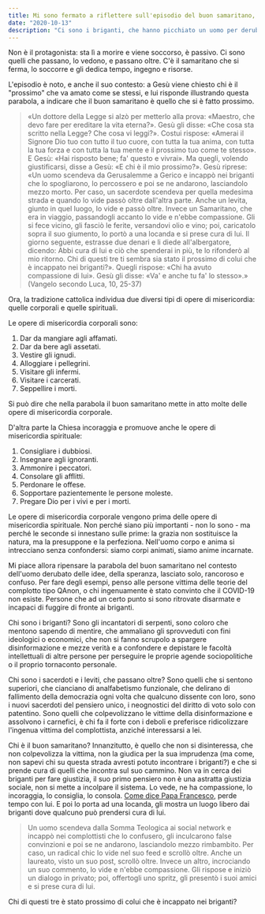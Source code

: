 ```yaml
---
title: Mi sono fermato a riflettere sull'episodio del buon samaritano, per rileggerlo sotto un'altra luce.
date: "2020-10-13"
description: "Ci sono i briganti, che hanno picchiato un uomo per derubarlo, lasciandolo in fin di vita. C'è il derubato e bastonato, la vittima."
---
```


Non è il protagonista: sta lì a morire e viene soccorso, è passivo. Ci sono quelli che passano, lo vedono, e passano oltre. C'è il samaritano che si ferma, lo soccorre e gli dedica tempo, ingegno e risorse.

L'episodio è noto, e anche il suo contesto: a Gesù viene chiesto chi è il "prossimo" che va amato come se stessi, e lui risponde illustrando questa parabola, a indicare che il buon samaritano è quello che si è fatto prossimo.

> «Un dottore della Legge si alzò per metterlo alla prova: «Maestro, che devo fare per ereditare la vita eterna?». Gesù gli disse: «Che cosa sta scritto nella Legge? Che cosa vi leggi?». Costui rispose: «Amerai il Signore Dio tuo con tutto il tuo cuore, con tutta la tua anima, con tutta la tua forza e con tutta la tua mente e il prossimo tuo come te stesso». E Gesù: «Hai risposto bene; fa' questo e vivrai». Ma quegli, volendo giustificarsi, disse a Gesù: «E chi è il mio prossimo?». Gesù riprese: «Un uomo scendeva da Gerusalemme a Gerico e incappò nei briganti che lo spogliarono, lo percossero e poi se ne andarono, lasciandolo mezzo morto. Per caso, un sacerdote scendeva per quella medesima strada e quando lo vide passò oltre dall'altra parte. Anche un levita, giunto in quel luogo, lo vide e passò oltre. Invece un Samaritano, che era in viaggio, passandogli accanto lo vide e n'ebbe compassione. Gli si fece vicino, gli fasciò le ferite, versandovi olio e vino; poi, caricatolo sopra il suo giumento, lo portò a una locanda e si prese cura di lui. Il giorno seguente, estrasse due denari e li diede all'albergatore, dicendo: Abbi cura di lui e ciò che spenderai in più, te lo rifonderò al mio ritorno. Chi di questi tre ti sembra sia stato il prossimo di colui che è incappato nei briganti?». Quegli rispose: «Chi ha avuto compassione di lui». Gesù gli disse: «Va' e anche tu fa' lo stesso».» (Vangelo secondo Luca, 10, 25-37)

Ora, la tradizione cattolica individua due diversi tipi di opere di misericordia: quelle corporali e quelle spirituali.

Le opere di misericordia corporali sono:

1. Dar da mangiare agli affamati.
2. Dar da bere agli assetati.
3. Vestire gli ignudi.
4. Alloggiare i pellegrini.
5. Visitare gli infermi.
6. Visitare i carcerati.
7. Seppellire i morti.

Si può dire che nella parabola il buon samaritano mette in atto molte delle opere di misericordia corporale.

D'altra parte la Chiesa incoraggia e promuove anche le opere di misericordia spirituale:

1. Consigliare i dubbiosi.
2. Insegnare agli ignoranti.
3. Ammonire i peccatori.
4. Consolare gli afflitti.
5. Perdonare le offese.
6. Sopportare pazientemente le persone moleste.
7. Pregare Dio per i vivi e per i morti.

Le opere di misericordia corporale vengono prima delle opere di misericordia spirituale. Non perché siano più importanti - non lo sono - ma perché le seconde si innestano sulle prime: la grazia non sostituisce la natura, ma la presuppone e la perfeziona. Nell'uomo corpo e anima si intrecciano senza confondersi: siamo corpi animati, siamo anime incarnate.

Mi piace allora ripensare la parabola del buon samaritano nel contesto dell'uomo derubato delle idee, della speranza, lasciato solo, rancoroso e confuso. Per fare degli esempi, penso alle persone vittima delle teorie del complotto tipo QAnon, o chi ingenuamente è stato convinto che il COVID-19 non esiste. Persone che ad un certo punto si sono ritrovate disarmate e incapaci di fuggire di fronte ai briganti.

Chi sono i briganti? Sono gli incantatori di serpenti, sono coloro che mentono sapendo di mentire, che ammaliano gli sprovveduti con fini ideologici o economici, che non si fanno scrupolo a spargere disinformazione e mezze verità e a confondere e depistare le facoltà intellettuali di altre persone per perseguire le proprie agende sociopolitiche o il proprio tornaconto personale.

Chi sono i sacerdoti e i leviti, che passano oltre? Sono quelli che si sentono superiori, che cianciano di analfabetismo funzionale, che delirano di fallimento della democrazia ogni volta che qualcuno dissente con loro, sono i nuovi sacerdoti del pensiero unico, i neognostici del diritto di voto solo con patentino. Sono quelli che colpevolizzano le vittime della disinformazione e assolvono i carnefici, è chi fa il forte con i deboli e preferisce ridicolizzare l'ingenua vittima del complottista, anziché interessarsi a lei.

Chi è il buon samaritano? Innanzitutto, è quello che non si disinteressa, che non colpevolizza la vittima, non la giudica per la sua imprudenza (ma come, non sapevi chi su questa strada avresti potuto incontrare i briganti?) e che si prende cura di quelli che incontra sul suo cammino. Non va in cerca dei briganti per fare giustizia, il suo primo pensiero non è una astratta giustizia sociale, non si mette a incolpare il sistema. Lo vede, ne ha compassione, lo incoraggia, lo consiglia, lo consola. [Come dice Papa Francesco](http://www.vatican.va/content/francesco/it/encyclicals/documents/papa-francesco_20201003_enciclica-fratelli-tutti.html#:~:text=Soprattutto%20gli%20ha%20dato%20una%20cosa%20su%20cui%20in%20questo%20mondo%20frettoloso%20lesiniamo%20tanto:%20gli%20ha%20dato%20il%20proprio%20tempo), perde tempo con lui. E poi lo porta ad una locanda, gli mostra un luogo libero dai briganti dove qualcuno può prendersi cura di lui.

> Un uomo scendeva dalla Somma Teologica ai social network e incappò nei complottisti che lo confusero, gli inculcarono false convinzioni e poi se ne andarono, lasciandolo mezzo rimbambito. Per caso, un radical chic lo vide nel suo feed e scrollò oltre. Anche un laureato, visto un suo post, scrollò oltre. Invece un altro, incrociando un suo commento, lo vide e n'ebbe compassione. Gli rispose e iniziò un dialogo in privato; poi, offertogli uno spritz, gli presentò i suoi amici e si prese cura di lui.

Chi di questi tre è stato prossimo di colui che è incappato nei briganti?

